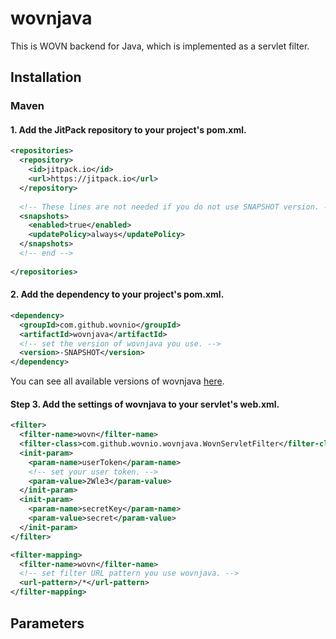 # wovnjava

This is WOVN backend for Java, which is implemented as a servlet filter.

## Installation

### Maven

#### 1. Add the JitPack repository to your project's pom.xml.

```XML
<repositories>
  <repository>
    <id>jitpack.io</id>
    <url>https://jitpack.io</url>
  </repository>
  
  <!-- These lines are not needed if you do not use SNAPSHOT version. -->
  <snapshots>
    <enabled>true</enabled>
    <updatePolicy>always</updatePolicy>
  </snapshots>
  <!-- end -->
  
</repositories>
```

#### 2. Add the dependency to your project's pom.xml.

```XML
<dependency>
  <groupId>com.github.wovnio</groupId>
  <artifactId>wovnjava</artifactId>
  <!-- set the version of wovnjava you use. -->
  <version>-SNAPSHOT</version>
</dependency>
```

You can see all available versions of wovnjava [here](https://jitpack.io/#wovnio/wovnjava).

#### Step 3. Add the settings of wovnjava to your servlet's web.xml.

```XML
<filter>
  <filter-name>wovn</filter-name>
  <filter-class>com.github.wovnio.wovnjava.WovnServletFilter</filter-class>
  <init-param>
    <param-name>userToken</param-name>
    <!-- set your user token. -->
    <param-value>2Wle3</param-value>
  </init-param>
  <init-param>
    <param-name>secretKey</param-name>
    <param-value>secret</param-value>
  </init-param>
</filter>

<filter-mapping>
  <filter-name>wovn</filter-name>
  <!-- set filter URL pattern you use wovnjava. -->
  <url-pattern>/*</url-pattern>
</filter-mapping>
```

## Parameters
